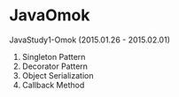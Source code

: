 # JavaOmok
JavaStudy1-Omok
(2015.01.26 - 2015.02.01)

1. Singleton Pattern
2. Decorator Pattern
3. Object Serialization
4. Callback Method
